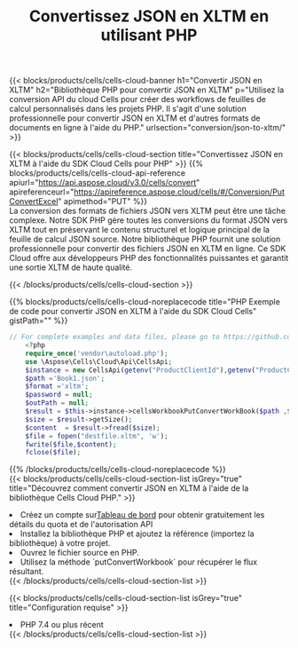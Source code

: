 ﻿---
title:  Convertissez JSON en XLTM en utilisant PHP
description:  Utilisation du SDK Cloud Aspose.Cells pour PHP pour convertir un fichier au format JSON en fichier au format XLTM.
kwords: Excel, Convert JSON to XLTM, REST, PHP
howto: How to convert JSON to XLTM using Aspose.Cells Cloud PHP library.
---
{{< blocks/products/cells/cells-cloud-banner h1="Convertir JSON en XLTM" h2="Bibliothèque PHP pour convertir JSON en XLTM" p="Utilisez la conversion API du cloud Cells pour créer des workflows de feuilles de calcul personnalisés dans les projets PHP. Il s\'agit d\'une solution professionnelle pour convertir JSON en XLTM et d\'autres formats de documents en ligne à l\'aide du PHP." urlsection="conversion/json-to-xltm/" >}}

{{< blocks/products/cells/cells-cloud-section title="Convertissez JSON en XLTM à l\'aide du SDK Cloud Cells pour PHP" >}}
{{% blocks/products/cells/cells-cloud-api-reference apiurl="https://api.aspose.cloud/v3.0/cells/convert" apireferenceurl="https://apireference.aspose.cloud/cells/#/Conversion/PutConvertExcel" apimethod="PUT" %}}
<br/>
La conversion des formats de fichiers JSON vers XLTM peut être une tâche complexe. Notre SDK PHP gère toutes les conversions du format JSON vers XLTM tout en préservant le contenu structurel et logique principal de la feuille de calcul JSON source. Notre bibliothèque PHP fournit une solution professionnelle pour convertir des fichiers JSON en XLTM en ligne. Ce SDK Cloud offre aux développeurs PHP des fonctionnalités puissantes et garantit une sortie XLTM de haute qualité.

{{< /blocks/products/cells/cells-cloud-section >}}

{{% blocks/products/cells/cells-cloud-noreplacecode title="PHP Exemple de code pour convertir JSON en XLTM à l\'aide du SDK Cloud Cells" gistPath="" %}}
 
```php
// For complete examples and data files, please go to https://github.com/aspose-cells-cloud/aspose-cells-cloud-php/
    <?php
    require_once('vendor\autoload.php');
    use \Aspose\Cells\Cloud\Api\CellsApi;
    $instance = new CellsApi(getenv("ProductClientId"),getenv("ProductClientSecret"));
    $path ='Book1.json';    
    $format ='xltm';
    $password = null;
    $outPath = null;      
    $result = $this->instance->cellsWorkbookPutConvertWorkBook($path ,$format, $password,  $outPath);
    $size = $result->getSize();
    $content  = $result->fread($size);
    $file = fopen("destfile.xltm", 'w');
    fwrite($file,$content);
    fclose($file);
```
 
{{% /blocks/products/cells/cells-cloud-noreplacecode %}}
<br/>
{{< blocks/products/cells/cells-cloud-section-list isGrey="true" title="Découvrez comment convertir JSON en XLTM à l\'aide de la bibliothèque Cells Cloud PHP." >}}
<li> Créez un compte sur<a href="https://dashboard.aspose.cloud/">Tableau de bord</a> pour obtenir gratuitement les détails du quota et de l'autorisation API</li>
<li>Installez la bibliothèque PHP et ajoutez la référence (importez la bibliothèque) à votre projet.</li>
<li>Ouvrez le fichier source en PHP.</li>
<li>Utilisez la méthode `putConvertWorkbook` pour récupérer le flux résultant.</li>
{{< /blocks/products/cells/cells-cloud-section-list >}}

{{< blocks/products/cells/cells-cloud-section-list isGrey="true" title="Configuration requise" >}}
<li>PHP 7.4 ou plus récent</li>
{{< /blocks/products/cells/cells-cloud-section-list >}}
